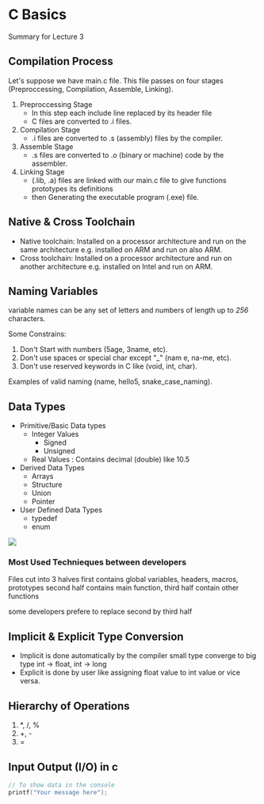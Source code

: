 # C Basics
Summary for Lecture 3
## Compilation Process
Let's suppose we have main.c file. This file passes on four stages (Preproccessing, Compilation, Assemble, Linking).

1. Preproccessing Stage
	* In this step each include line replaced by its header file
	* C files are converted to .i files.
2. Compilation Stage
	* .i files are converted to .s (assembly) files by the compiler.
3. Assemble Stage
	* .s files are converted to .o (binary or machine) code by the assembler.
4. Linking Stage
	* (.lib, .a) files are linked with our main.c file to give functions prototypes its definitions
	*  then Generating the executable program (.exe) file.

## Native & Cross Toolchain
* Native toolchain: Installed on a processor architecture and run on the same architecture
 e.g. installed on ARM and run on also ARM.
* Cross toolchain: Installed on a processor architecture and run on another architecture 
e.g. installed on Intel and run on ARM.

## Naming Variables
variable names can be any set of letters and numbers of length up to *256* characters.

Some Constrains:

1. Don't Start with numbers (5age, 3name, etc).
2. Don't use spaces or special char except "_" (nam e, na-me, etc).
3. Don't use reserved keywords in C like (void, int, char).

Examples of valid naming (name, hello5, snake\_case\_naming).


## Data Types
* Primitive/Basic Data types
	* Integer Values
		* Signed
		* Unsigned
	* Real Values : Contains decimal (double) like 10.5
* Derived Data Types
	* Arrays
	* Structure
	* Union
	* Pointer
* User Defined Data Types
	* typedef
	* enum

<img src="https://techbeamers.com/wp-content/uploads/2019/01/C-Datatypes-Range-and-Sizes.png"/>


### Most Used Technieques between developers
Files cut into 3 halves first contains global variables, headers, macros, prototypes
second half contains main function, third half contain other functions

some developers prefere to replace second by third half

## Implicit & Explicit Type Conversion
* Implicit is done automatically by the compiler small type converge to big type int -> float, int -> long
* Explicit is done by user like assigning float value to int value or vice versa.

## Hierarchy of Operations
1. *, /, %
2. +, -
3. =

## Input Output (I/O) in c
```C
// To show data in the console
printf("Your message here");
```
